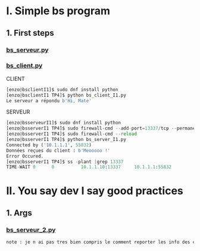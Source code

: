# I. Simple bs program

## 1. First steps

### [bs_serveur.py](./bs_server_I1.py)   
### [ bs_client.py](./bs_client_I1.py)

CLIENT
```py
[enzo@bsclientI1]$ sudo dnf install python
[enzo@bsclientI1 TP4]$ python bs_client_I1.py
Le serveur a répondu b'Hi, Mate'
```
SERVEUR
```py
[enzo@bsserveurI1]$ sudo dnf install python
[enzo@bsserverI1 TP4]$ sudo firewall-cmd --add-port=13337/tcp --permanent
[enzo@bsserverI1 TP4]$ sudo firewall-cmd --reload
[enzo@bsserverI1 TP4]$ python bs_server_I1.py
Connected by ('10.1.1.1', 55832)
Données reçues du client : b'Meooooo !'
Error Occured.
[enzo@bsserverI1 TP4]$ ss -plant |grep 13337
TIME-WAIT 0      0          10.1.1.10:13337     10.1.1.1:55832
``` 

# II. You say dev I say good practices

## 1. Args
### [ bs_serveur_2.py](./bs_client_II1.py)
```ruby
note : je n ai pas tres bien compris le comment reporter les info des client si un cours serais possible se serais avec joix voici tout ce que j ai reussi a faire desoler

```


